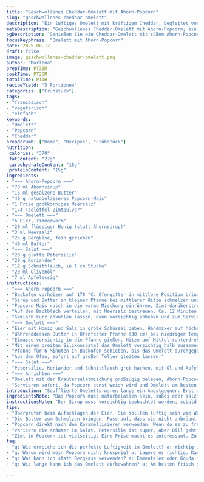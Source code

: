 ```yaml
---
title: "Geschwollenes Cheddar-Omelett mit Ahorn-Popcorn"
slug: "geschwollenes-cheddar-omelett"
description: "Ein luftiges Omelett mit kräftigem Cheddar, begleitet von karamellisiertem Ahorn-Popcorn. Vegetarisch, glutenfrei, ohne Nüsse. Aromenkontraste zwischen süß, salzig und herb. Kräuterfrische Salatmischung gibt dem Gericht Leichtigkeit. Das Popcorn erhält durch eine Spur Zimt eine ungewohnte Tiefe, und der Cheddar wird leichter durch Bergkäse ersetzt. Präzises Aufschlagen der Eier entscheidet über die Luftigkeit, die Backzeit sorgt für den perfekten Schmelz des Käses. Ein Gericht das Geduld belohnt, mit pfiffigen Zutatenwechseln und Tipps für den Alltag."
metaDescription: "Geschwollenes Cheddar-Omelett mit Ahorn-Popcorn; ein luftiges Gericht mit Kontrasten, das Geduld belohnt und erfrischend schmeckt."
ogDescription: "Genießen Sie ein Cheddar-Omelett mit süßem Ahorn-Popcorn; eine Kombination aus Kräutern, Käse und Kräuterfrische sorgt für überraschende Aromen."
focusKeyphrase: "Omelett mit Ahorn-Popcorn"
date: 2025-08-12
draft: false
image: geschwollenes-cheddar-omelett.png
author: "Marlena"
prepTime: PT35M
cookTime: PT25M
totalTime: PT1H
recipeYield: "5 Portionen"
categories: ["Frühstück"]
tags:
- "französisch"
- "vegetarisch"
- "einfach"
keywords:
- "Omelett"
- "Popcorn"
- "Cheddar"
breadcrumb: ["Home", "Recipes", "Frühstück"]
nutrition: 
 calories: "370"
 fatContent: "27g"
 carbohydrateContent: "18g"
 proteinContent: "15g"
ingredients:
- "=== Ahorn-Popcorn ==="
- "70 ml Ahornsirup"
- "15 ml gesalzene Butter"
- "40 g naturbelassenes Popcorn-Mais"
- "1 Prise grobkörniges Meersalz"
- "1/4 Teelöffel Zimtpulver"
- "=== Omelett ==="
- "6 Eier, zimmerwarm"
- "20 ml flüssiger Honig (statt Ahornsirup)"
- "3 ml Meersalz"
- "25 g Bergkäse, fein gerieben"
- "40 ml Butter"
- "=== Salat ==="
- "20 g glatte Petersilie"
- "20 g Koriander"
- "12 g Schnittlauch, in 1 cm Stücke"
- "20 ml Olivenöl"
- "7 ml Apfelessig"
instructions:
- "=== Ahorn-Popcorn ==="
- "Backofen vorheizen auf 170 °C. Ofengitter in mittlere Position bringen. Backblech mit Backpapier auskleiden."
- "Sirup und Butter in kleiner Pfanne bei mittlerer Hitze schmelzen und sprudelnd 3-4 Minuten köcheln bis die Masse dickflüssig und blubbert. Nicht zu dunkel werden lassen, sonst bitter."
- "Popcorn-Mais rasch in die warme Mischung einrühren, Zimt darüberstreuen. In einer schnellen Bewegung alles gleichmäßig vermengen, damit die Körner ganz mit Sirupstoff bedeckt sind."
- "Auf dem Backblech verteilen, mit Meersalz bestreuen. Ca. 12 Minuten backen, öfter kontrollieren. Popcorn ist fertig, wenn die Oberfläche goldbraun glänzt und knusprig klingt, nicht anbrennt."
- "Gemisch kurz abkühlen lassen, dann vorsichtig abheben und zum Servieren bereithalten. Lagerung in luftdichtem Gefäß bis 10 Tage möglich, verliert sonst Knusprigkeit."
- "=== Omelett ==="
- "Eier mit Honig und Salz in große Schüssel geben. Handmixer auf höchster Stufe schlagen, bis Masse hell, luftig und mindestens verdreifacht ist, ungefähr 9-11 Minuten. Dies ist die Hauptarbeit; ohne die Schaummenge kein Souffleeffekt."
- "Währenddessen Butter in Ofenfester Pfanne (30 cm) bei niedriger Temperatur schmelzen, bis sie leicht schäumt und nach Nüssen riecht. Ohne braun werden lassen!"
- "Eimasse vorsichtig in die Pfanne gießen, Hitze auf Mittel runterdrehen. Nicht rühren - die unteren Schichten sollten stocken. Nach rund 4-5 Minuten, wenn die Ränder fest werden und die Oberfläche noch schimmert, Käse gleichmäßig darauf verteilen, leicht pfeffern."
- "Mit einem breiten Silikonspatel das Omelett vorsichtig halb zusammenklappen, in Mitte der Pfanne positionieren."
- "Pfanne für 6 Minuten in Backofen schieben, bis das Omelett durchgegart ist, aber nicht trocken. Zentrum noch leicht federnd fühlen."
- "Aus dem Ofen, sofort auf großen Teller gleiten lassen."
- "=== Salat ==="
- "Petersilie, Koriander und Schnittlauch grob hacken, mit Öl und Apfelessig mischen. Mit Salz und Pfeffer abschmecken. Nicht zu früh anmachen, Kräuter verlieren Frische."
- "=== Anrichten ==="
- "Omelett mit der Kräutersalatmischung großzügig belegen, Ahorn-Popcorn daraufstreuen. Die Kombination aus knusprigem, süß-salzigem Popcorn, warmem, luftigen Käse und frischen Kräutern sorgt für überraschende Texturen und Aromen."
- "Servieren sofort, da Popcorn sonst weich wird und Omelett am besten warm schmeckt."
introduction: "Soufflierte Omeletts waren lange ein Angstgegner. Erst das langsame, geduldige Aufschlagen der Eier zeigte Wirkung. Die Idee, dazu etwas Süßes mit Biss zu geben, entstand beim Probieren mit Karamell-Nüssen – etwas zu schwer. Ahorn-Popcorn bringt Süße, Textur und einen Hauch Rauchigkeit – ein Gedicht in Kombination mit kräftigem Käse und erfrischenden Kräutern. Ich habe Bergkäse statt Cheddar versucht, weil er milder schmilzt und dadurch ein noch leichteres Omelett entsteht. Eine Prise Zimt im Popcorn bringt wärmere Noten, subtil aber spürbar. Es ist ein Gericht zum Gustieren und Staunen, keine Schnelllösung. Wichtig: Eier nicht zu schnell schlagen, sonst kochen sie nicht richtig im Ofen. Man lernt hier auf Textur und Kontrast zu achten."
ingredientsNote: "Das Popcorn muss naturbelassen sein, süßes oder salziges vorgefertigtes wird schnell matschig. Statt Butter klappt auch neutrales Öl, gibt ein anderes Mundgefühl. Statt Bergkäse kann kräftiger Emmentaler oder Gouda genommen werden, gibt aber weniger Schmelz. Die Kräuter sind variabel, frischer Dill passt auch gut. Der Honig im Omelett sorgt für bessere Volume beim Aufschlagen als reiner Ahornsirup. Ahornsirup lässt sich auch mit Bio-Ahornsaft aus dem Reformhaus ersetzen, ist aber weniger konzentriert und bringt weniger Karamellisation. Den Zimt im Popcorn darf man nicht überdosieren, eine Prise reicht. Geduld ist bei allen Stufen gefragt. Popcorn sollte sehr frisch sein, sonst schmeckt es alt und hart."
instructionsNote: "Der Sirup muss vorsichtig beobachtet werden, sobald er Blasen wirft, Temperatur steigt schnell. Mit Küchenthermometer exakt arbeiten, um direkte Geschmacksbomben zu verhindern. Das Aufschlagen der Eier braucht Zeit – ich benutze einen Handmixer mit Rührbesenaufsatz, klappt sauberer als Schneebesen per Hand. Luftiger Eierschaum ist entscheidend, sonst verliert das Omelett seine Leichtigkeit. Beim Backen in der Pfanne nicht zu stark rühren oder drücken, sonst bricht die Struktur. Die Backzeit ist ein Richtwert, das Auge entscheidet: wenn der Eierrand goldgelb, aber innen leicht glänzend bleibt, ab in den Ofen. Das Überbacken nicht zu kurz, der Käse braucht mindestens 5 Minuten, um richtig cremig zu werden. Kräuter erst kurz vor dem Servieren mit Öl und Essig mischen, sonst werden sie welk. Popcorn frisch karamellisieren, sonst verliert es die Knusprigkeit beim Lagern."
tips:
- "Überprüfen beim Aufschlagen der Eier. Sie sollten luftig sein wie Wolken am Himmel. Ein Handmixer kann helfen. Schaummasse mindestens verdreifachen."
- "Die Butter zum Schmelzen bringen. Pass auf, dass sie nicht anbräunt. Sie muss angenehm nussig duften, aber golden bleiben. Hitze ist wichtig."
- "Popcorn direkt nach dem Karamellisieren verwenden. Wenn du es zu früh lagerst, wird es schlaff. Durch Luftdichtes verstauen bleibt es knusprig. Achte auf den Geschmack."
- "Variiere die Kräuter im Salat. Petersilie ist super, aber Dill geht auch. Frisch ist der Schlüssel. Nicht zu früh zusetzen, dann bleibt die Frische erhalten."
- "Zimt im Popcorn ist vielseitig. Eine Prise macht es interessant. Zu viel und es wird überwältigend. Achte auf Balance zwischen Aromen und Textur."
faq:
- "q: Wie erreiche ich die perfekte Luftigkeit im Omelett? a: Wichtig ist das Aufschlagen. Eier gut schlagen, bis sie schaumig sind. Mehr Luft = besseres Ergebnis."
- "q: Warum wird mein Popcorn nicht knusprig? a: Lagere es richtig. Karamell läuft oft schlecht. Wenn es alt ist, wird es zäh. Frisch ist der Schlüssel."
- "q: Was kann ich statt Bergkäse verwenden? a: Emmentaler oder Gouda funktionieren. Milder, weniger schmelzend. Aber du musst experimentieren."
- "q: Wie lange kann ich das Omelett aufbewahren? a: Am besten frisch servieren. Im Kühlschrank max. 2 Tage, dann wird es trocken. Aufwärmen geht, aber nicht zu lange."

---
```

